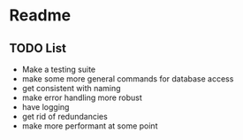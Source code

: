 # Readme

## TODO List
* Make a testing suite
* make some more general commands for database access
* get consistent with naming
* make error handling more robust
* have logging
* get rid of redundancies
* make more performant at some point